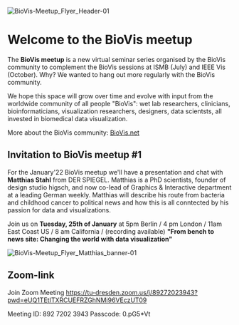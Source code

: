 ![BioVis-Meetup_Flyer_Header-01](https://user-images.githubusercontent.com/10805730/149774941-080fc3cc-5ccf-4cf6-84f1-13ad3c9675c6.png)

# Welcome to the BioVis meetup

The **BioVis meetup** is a new virtual seminar series organised by the BioVis community to complement the BioVis sessions at ISMB (July) and IEEE Vis (October). Why? We wanted to hang out more regularly with the BioVis community. 

We hope this space will grow over time and evolve with input from the worldwide community of all people "BioVis": wet lab researchers, clinicians, bioinformaticians, visualization researchers, designers, data scientsts, all invested in biomedical data visualization.

More about the BioVis community: [BioVis.net](http://biovis.net/) 


## Invitation to BioVis meetup #1
For the January'22 BioVis meetup we'll have a presentation and chat with **Matthias Stahl** from DER SPIEGEL. 
Matthias is a PhD scientists, founder of design studio higsch, and now co-lead of Graphics & Interactive department at a leading German weekly. Matthias will describe his route from bacteria and childhood cancer to political news and how this is all conntected by his passion for data and visualizations. 

Join us on **Tuesday, 25th of January** at 5pm Berlin / 4 pm London / 11am East Coast US / 8 am California / (recording available) 
**"From bench to news site: Changing the world with data visualization"** 

![BioVis-Meetup_Flyer_Matthias_banner-01](https://user-images.githubusercontent.com/10805730/149774724-18b6006d-c1c8-4f99-be16-84cbb5fca110.png)

## Zoom-link
Join Zoom Meeting
https://tu-dresden.zoom.us/j/89272023943?pwd=eUQ1TEtITXRCUEFRZGhNMi96VEczUT09

Meeting ID: 892 7202 3943
Passcode: 0.pG5*Vt



